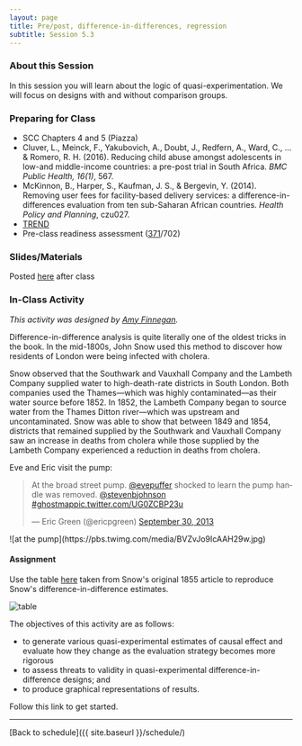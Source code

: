```yaml
---
layout: page
title: Pre/post, difference-in-differences, regression
subtitle: Session 5.3
---
```


### About this Session

In this session you will learn about the logic of quasi-experimentation. We will focus on designs with and without comparison groups.

### Preparing for Class

* SCC Chapters 4 and 5 (Piazza)
* Cluver, L., Meinck, F., Yakubovich, A., Doubt, J., Redfern, A., Ward, C., ... & Romero, R. H. (2016). Reducing child abuse amongst adolescents in low-and middle-income countries: a pre-post trial in South Africa. *BMC Public Health, 16(1)*, 567.
* McKinnon, B., Harper, S., Kaufman, J. S., & Bergevin, Y. (2014). Removing user fees for facility-based delivery services: a difference-in-differences evaluation from ten sub-Saharan African countries. *Health Policy and Planning*, czu027.
* [TREND](https://www.cdc.gov/trendstatement/)
* Pre-class readiness assessment ([371](https://sakai.duke.edu/samigo-app/servlet/Login?id=5d8e4198-261f-466b-bbd1-10314d1959aa1490547210174)/702)

### Slides/Materials

Posted [here](https://drive.google.com/drive/folders/0Bxn_jkXZ1lxuVklQakF4MjZGSDQ?usp=sharing) after class

### In-Class Activity

*This activity was designed by [Amy Finnegan](http://globalhealth.duke.edu/people/faculty/finnegan-amy).*

Difference-in-difference analysis is quite literally one of the oldest tricks in the book. In the mid-1800s, John Snow used this method to discover how residents of London were being infected with cholera.

Snow observed that the Southwark and Vauxhall Company and the Lambeth Company supplied water to high-death-rate districts in South London.  Both companies used the Thames—which was highly contaminated—as their water source before 1852. In 1852, the Lambeth Company began to source water from the Thames Ditton river—which was upstream and uncontaminated. Snow was able to show that between 1849 and 1854, districts that remained supplied by the Southwark and Vauxhall Company saw an increase in deaths from cholera while those supplied by the Lambeth Company experienced a reduction in deaths from cholera.

Eve and Eric visit the pump:

<blockquote class="twitter-tweet" lang="en"><p>At the broad street pump. <a href="https://twitter.com/evepuffer">@evepuffer</a> shocked to learn the pump handle was removed. <a href="https://twitter.com/stevenbjohnson">@stevenbjohnson</a> <a href="https://twitter.com/hashtag/ghostmap?src=hash">#ghostmap</a><a href="http://t.co/UG0ZCBP23u">pic.twitter.com/UG0ZCBP23u</a></p>&mdash; Eric Green (@ericpgreen) <a href="https://twitter.com/ericpgreen/status/384617029808193536">September 30, 2013</a></blockquote>
![at the pump](https://pbs.twimg.com/media/BVZvJo9IcAAH29w.jpg)
<script async src="//platform.twitter.com/widgets.js" charset="utf-8"></script>

#### Assignment

Use the table [here](http://www.ph.ucla.edu/epi/snow/table12a.html) taken from Snow's original 1855 article to reproduce Snow's difference-in-difference estimates.

![table](http://www.ph.ucla.edu/epi/snow/table12.gif)

The objectives of this activity are as follows:

* to generate various quasi-experimental estimates of causal effect and evaluate how they change as the evaluation strategy becomes more rigorous
* to assess threats to validity in quasi-experimental difference-in-difference designs; and
* to produce graphical representations of results.

Follow this link to get started.

* * *

[Back to schedule]({{ site.baseurl }}/schedule/)